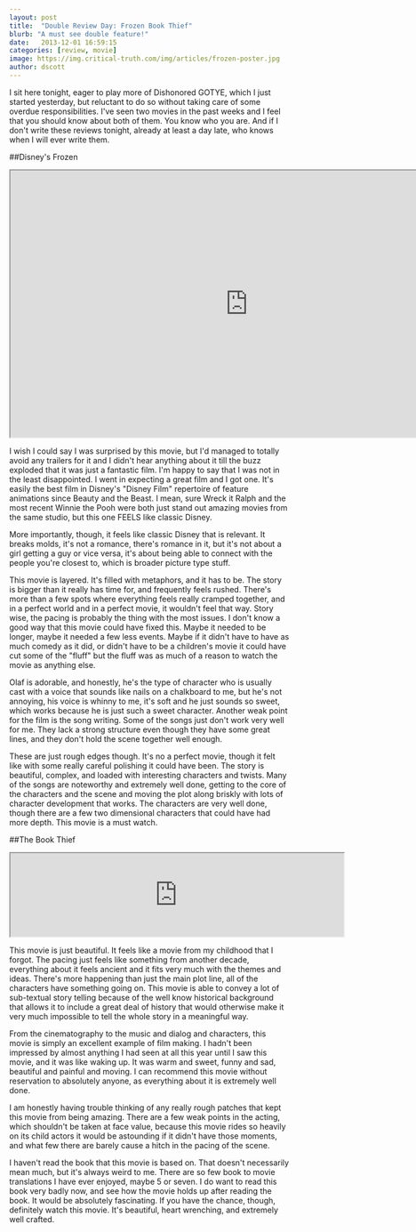 ```yaml
---
layout: post
title:  "Double Review Day: Frozen Book Thief"
blurb: "A must see double feature!"
date:   2013-12-01 16:59:15
categories: [review, movie]
image: https://img.critical-truth.com/img/articles/frozen-poster.jpg
author: dscott
---
```


I sit here tonight, eager to play more of Dishonored GOTYE, which I just started yesterday, but reluctant to do so without taking care of some overdue responsibilities. I've seen two movies in the past weeks and I feel that you should know about both of them. You know who you are. And if I don't write these reviews tonight, already at least a day late, who knows when I will ever write them.

##Disney's Frozen

<div class="videoWrapper">
	<iframe width="853" height="480" src="https://www.youtube.com/embed/FLzfXQSPBOg" allowfullscreen></iframe>
</div>

I wish I could say I was surprised by this movie, but I'd managed to totally avoid any trailers for it and I didn't hear anything about it till the buzz exploded that it was just a fantastic film. I'm happy to say that I was not in the least disappointed. I went in expecting a great film and I got one. It's easily the best film in Disney's "Disney Film" repertoire of feature animations since Beauty and the Beast. I mean, sure Wreck it Ralph and the most recent Winnie the Pooh were both just stand out amazing movies from the same studio, but this one FEELS like classic Disney.

More importantly, though, it feels like classic Disney that is relevant. It breaks molds, it's not a romance, there's romance in it, but it's not about a girl getting a guy or vice versa, it's about being able to connect with the people you're closest to, which is broader picture type stuff.

This movie is layered. It's filled with metaphors, and it has to be. The story is bigger than it really has time for, and frequently feels rushed. There's more than a few spots where everything feels really cramped together, and in a perfect world and in a perfect movie, it wouldn't feel that way. Story wise, the pacing is probably the thing with the most issues. I don't know a good way that this movie could have fixed this. Maybe it needed to be longer, maybe it needed a few less events. Maybe if it didn't have to have as much comedy as it did, or didn't have to be a children's movie it could have cut some of the "fluff" but the fluff was as much of a reason to watch the movie as anything else.

Olaf is adorable, and honestly, he's the type of character who is usually cast with a voice that sounds like nails on a chalkboard to me, but he's not annoying, his voice is whinny to me, it's soft and he just sounds so sweet, which works because he is just such a sweet character. Another weak point for the film is the song writing. Some of the songs just don't work very well for me. They lack a strong structure even though they have some great lines, and they don't hold the scene together well enough.

These are just rough edges though. It's no a perfect movie, though it felt like with some really careful polishing it could have been. The story is beautiful, complex, and loaded with interesting characters and twists. Many of the songs are noteworthy and extremely well done, getting to the core of the characters and the scene and moving the plot along briskly with lots of character development that works. The characters are very well done, though there are a few two dimensional characters that could have had more depth. This movie is a must watch.


##The Book Thief

<div class="videoWrapper">
	<iframe width="600" src="https://www.youtube.com/embed/92EBSmxinus" allowfullscreen></iframe>
</div>

This movie is just beautiful. It feels like a movie from my childhood that I forgot. The pacing just feels like something from another decade, everything about it feels ancient and it fits very much with the themes and ideas. There's more happening than just the main plot line, all of the characters have something going on. This movie is able to convey a lot of sub-textual story telling because of the well know historical background that allows it to include a great deal of history that would otherwise make it very much impossible to tell the whole story in a meaningful way.

From the cinematography to the music and dialog and characters, this movie is simply an excellent example of film making. I hadn't been impressed by almost anything I had seen at all this year until I saw this movie, and it was like waking up. It was warm and sweet, funny and sad, beautiful and painful and moving. I can recommend this movie without reservation to absolutely anyone, as everything about it is extremely well done.

I am honestly having trouble thinking of any really rough patches that kept this movie from being amazing. There are a few weak points in the acting, which shouldn't be taken at face value, because this movie rides so heavily on its child actors it would be astounding if it didn't have those moments, and what few there are barely cause a hitch in the pacing of the scene.

I haven't read the book that this movie is based on. That doesn't necessarily mean much, but it's always weird to me. There are so few book to movie translations I have ever enjoyed, maybe 5 or seven. I do want to read this book very badly now, and see how the movie holds up after reading the book. It would be absolutely fascinating. If you have the chance, though, definitely watch this movie. It's beautiful, heart wrenching, and extremely well crafted.
